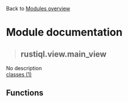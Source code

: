 Back to [Modules overview](https://github.com/pyrustic/rustiql/blob/master/docs/modules/README.md)
  
# Module documentation
>## rustiql.view.main\_view
No description
<br>
[classes (1)](https://github.com/pyrustic/rustiql/blob/master/docs/modules/content/rustiql.view.main_view/classes.md)


## Functions

